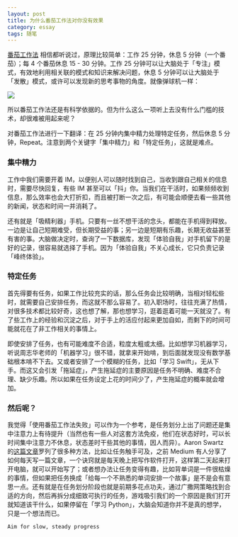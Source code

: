 ```yaml
---
layout: post
title: 为什么番茄工作法对你没有效果
category: essay
tags: 随笔
---
```


[番茄工作法](https://zh.wikipedia.org/wiki/%E7%95%AA%E8%8C%84%E5%B7%A5%E4%BD%9C%E6%B3%95) 相信都听说过，原理比较简单：工作 25 分钟，休息 5 分钟（一个番茄）；每 4 个番茄休息 15 - 30 分钟。工作 25 分钟可以让大脑处于「专注」模式，有效地利用相关联的模式和知识来解决问题，休息 5 分钟可以让大脑处于「发散」模式，或许可以发现新的思考事物的角度。就像弹球机一样：

![](http://limboy.me/image/pinball_brain.png)

所以番茄工作法还是有科学依据的。但为什么这么一项听上去没有什么门槛的技术，却很难被用起来呢？

对番茄工作法进行一下翻译：在 25 分钟内集中精力处理特定任务，然后休息 5 分钟，Repeat。注意到两个关键字「集中精力」和「特定任务」，这就是难点。

### 集中精力
工作中我们需要开着 IM，以便别人可以随时找到自己，当收到跟自己相关的信息时，需要尽快回复，有些 IM 甚至可以「抖」你。当我们在干活时，如果频频收到信息，那么效率也会大打折扣，而且被打断一次之后，有可能会顺便去看一些其他的新闻，状态和时间一并消耗了。

还有就是「吸精利器」手机。只要有一丝不想干活的念头，都能在手机得到释放。一边是让自己短期难受，但长期受益的事；另一边是短期有乐趣，长期无收益甚至有害的事。大脑做决定时，查询了一下数据库，发现「体验自我」对手机留下的是好的记录，很容易就选择了手机。因为「体验自我」不关心成长，它只负责记录「峰终体验」。

### 特定任务
首先得要有任务，如果工作比较充实的话，那么任务会比较明确，当相对轻松些时，就需要自己安排任务，而这就不那么容易了。初入职场时，往往充满了热情，对很多技术都比较好奇，这也想了解，那也想学习，逛着逛着可能一天就没了。有了些工作上的经验和沉淀之后，对于手上的活应付起来更加自如，而剩下的时间可能就花在了非工作相关的事情上。

即使安排了任务，也有可能难度不合适，粒度太粗或太细。比如想学习机器学习，听说周志华老师的「机器学习」很不错，就拿来开始啃，到后面就发现没有数学基础根本啃不下去。又或者安排了一个模糊的任务，比如「学习 Swift」，无从下手。而这又会引发「拖延症」，产生拖延症的主要原因是任务不明确、难度不合理、缺少乐趣。所以如果在任务设定上花的时间少了，产生拖延症的概率就会增加。

### 然后呢？
我觉得「使用番茄工作法失败」可以作为一个参考，是任务划分上出了问题还是集中注意力上有待提升（当然也有一些人对这套方法免疫，他们在状态好时，可以长时间集中注意力不休息，状态差时干些其他的事情，因人而异）。Aaron Swartz 的[这篇文章](http://www.aaronsw.com/weblog/productivity)罗列了很多种方法，比如让任务触手可及，之前 Medium 有人分享了如何每天写一篇文章，一个诀窍就是每天晚上把写作软件打开，这样第二天起来打开电脑，就可以开始写了；或者想办法让任务变得有趣，比如背单词是一件很枯燥的事情，但如果把任务换成「给每一个不熟悉的单词安排一个故事」是不是会有意思一点。还有就是在任务划分阶段也就是前期多花点功夫，通过广撒网策略找到合适的方向，然后再拆分成细致可执行的任务，游戏吸引我们的一个原因是我们打开就知道该干什么，如果停留在「学习 Python」，大脑会知道你并不是真的想学，只是一个想法而已。

`Aim for slow, steady progress`